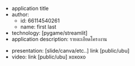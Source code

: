 - application title
- author: 
  * id: 66114540261
  * name: first last
- technology: [pygame/streamlit]
- application description:
รายละเอียดโครงงาน
* presentation: [slide/canva/etc..] link [public/ubu]
* video: link [public/ubu]
 xoxoxo
